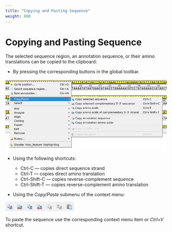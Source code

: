 ```yaml
---
title: "Copying and Pasting Sequence"
weight: 800
---
```



# Copying and Pasting Sequence

The selected sequence region, an annotation sequence, or their amino translations can be copied to the clipboard:

*   By pressing the corresponding buttons in the global toolbar.


![](/images/65929422/65929423.png)

*   Using the following shortcuts:
    *   Ctrl-C — copies direct sequence strand
    *   Ctrl-T — copies direct amino translation
    *   Ctrl-Shift-C — copies reverse-complement sequence
    *   Ctrl-Shift-T — copies reverse-complement amino translation


*   Using the _Copy/Paste_ submenu of the context menu:


![](/images/65929422/65929424.png)

To paste the sequence use the corresponding context menu item or _Ctrl+V_ shortcut.
